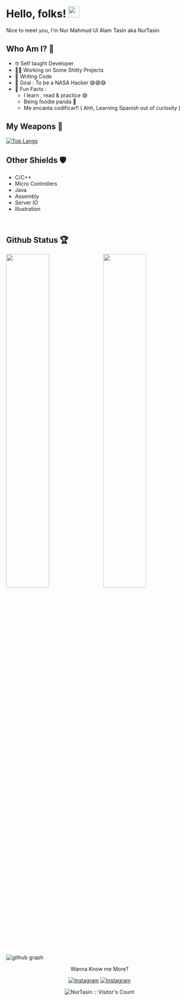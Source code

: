 # Hello, folks! <img src="https://raw.githubusercontent.com/MartinHeinz/MartinHeinz/master/wave.gif" width="30px">

Nice to meet you, I'm Nur Mahmud Ul Alam Tasin  aka NurTasin

## Who Am I? 🤠

- 🤓 Self taught Developer 
- 👩‍💻 Working on Some Shitty Projects 
- 📝 Writing Code
- 🎯 Goal : To be a NASA Hacker  😅😅😅
- 💌 Fun Facts : 
    - I learn , read & practice 😅
    - Being foodie panda 🐼
    - Me encanta codificar!! ( Ahh, Learning Spanish out of curiosity )

## My Weapons 🌟

[![Top Langs](https://github-readme-stats.vercel.app/api/top-langs/?username=NurTasin&theme=react)](https://github.com/NurTasin/github-readme-stats)

## Other Shields 🛡
 * C/C++
 * Micro Controllers
 * Java
 * Assembly
 * Server IO
 * Illustration

 <br />
 
## Github Status 🏆

<img  src="https://github-readme-stats.vercel.app/api?username=NurTasin&count_private=true&show_icons=true&hide_border=true&theme=react" width="48%" align="right" >
<img  src="https://github-readme-streak-stats.herokuapp.com/?user=NurTasin&theme=react" width="48%" >
<br>

![github graph](https://activity-graph.herokuapp.com/graph?username=NurTasin&theme=react-dark)
<br>

<p align="center">Wanna Know me More?</p>

<p align="center"> 
<a href="https://www.instagram.com/nmuatasin/">
<img src="https://img.shields.io/badge/Instagram-nmuatasin-red" alt="Instagram" /></a> 
<a href="https://www.facebook.com/nurtasin0/">
<img src="https://img.shields.io/badge/Facebook-NurTasin0-blue" alt="Instagram" /></a> 

</p>

<p align="center"><img src="https://visitor-badge.laobi.icu/badge?page_id=NurTasin.NurTasin" alt="NurTasin :: Visitor's Count" /></p>